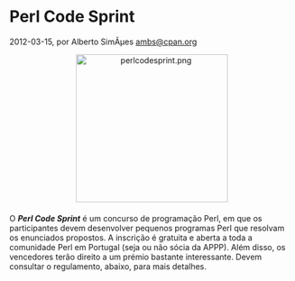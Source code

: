 
# Perl Code Sprint

 2012-03-15, por Alberto SimÃµes <ambs@cpan.org>

<img alt="perlcodesprint.png" src="%%BASE_URI%%imgs/perlcodesprint.png" class="mt-image-center" style="text-align: center; display: block; margin: 0pt auto 20px;" height="262" width="269" /> <div>O <i><b>Perl Code Sprint</b></i> é um concurso de programação Perl, em que os participantes devem desenvolver pequenos programas Perl que resolvam os enunciados propostos. A inscrição é gratuita e aberta a toda a comunidade Perl em Portugal (seja ou não sócia da APPP). Além disso, os vencedores terão direito a um prémio bastante interessante. Devem consultar o regulamento, abaixo, para mais detalhes.<br /></div>

